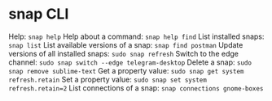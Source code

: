 # snap CLI

Help: `snap help`
Help about a command: `snap help find`
List installed snaps: `snap list`
List available versions of a snap: `snap find postman`
Update versions of all installed snaps: `sudo snap refresh`
Switch to the edge channel: `sudo snap switch --edge telegram-desktop`
Delete a snap: `sudo snap remove sublime-text`
Get a property value: `sudo snap get system refresh.retain`
Set a property value: `sudo snap set system refresh.retain=2`
List connections of a snap: `snap connections gnome-boxes`
